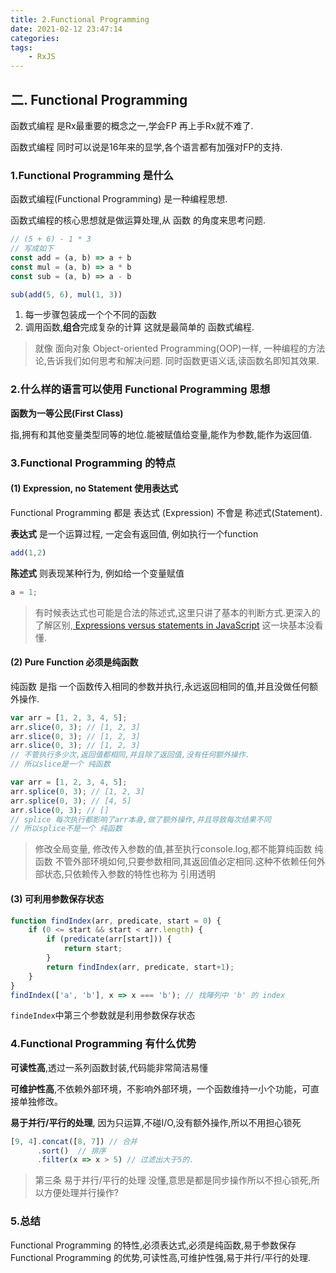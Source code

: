 ```yaml
---
title: 2.Functional Programming
date: 2021-02-12 23:47:14
categories: 
tags: 
    - RxJS
---
```

## 二. Functional Programming

函数式编程 是Rx最重要的概念之一,学会FP 再上手Rx就不难了.

函数式编程 同时可以说是16年来的显学,各个语言都有加强对FP的支持.

### 1.Functional Programming 是什么

函数式编程(Functional Programming) 是一种编程思想.

函数式编程的核心思想就是做运算处理,从 函数 的角度来思考问题.

```js
// (5 + 6) - 1 * 3
// 写成如下
const add = (a, b) => a + b
const mul = (a, b) => a * b
const sub = (a, b) => a - b

sub(add(5, 6), mul(1, 3))
```

1. 每一步骤包装成一个个不同的函数
2. 调用函数,**组合**完成复杂的计算
这就是最简单的 函数式编程.

> 就像 面向对象 Object-oriented Programming(OOP)一样, 一种编程的方法论,告诉我们如何思考和解决问题.
> 同时函数更语义话,读函数名即知其效果.

### 2.什么样的语言可以使用 Functional Programming 思想

**函数为一等公民(First Class)**

指,拥有和其他变量类型同等的地位.能被赋值给变量,能作为参数,能作为返回值.

### 3.Functional Programming 的特点

#### (1) Expression, no Statement 使用表达式

Functional Programming 都是 表达式 (Expression) 不會是 称述式(Statement).

**表达式** 是一个运算过程, 一定会有返回值, 例如执行一个function
```js
add(1,2)
```
**陈述式** 则表现某种行为, 例如给一个变量赋值
```js
a = 1;
```

> 有时候表达式也可能是合法的陈述式,这里只讲了基本的判断方式.更深入的了解区别,[ Expressions versus statements in JavaScript](https://2ality.com/2012/09/expressions-vs-statements.html)
> 这一块基本没看懂.

#### (2) Pure Function 必须是纯函数

纯函数 是指 一个函数传入相同的参数并执行,永远返回相同的值,并且没做任何额外操作.

```js
var arr = [1, 2, 3, 4, 5];
arr.slice(0, 3); // [1, 2, 3]
arr.slice(0, 3); // [1, 2, 3]
arr.slice(0, 3); // [1, 2, 3]
// 不管执行多少次,返回值都相同,并且除了返回值,没有任何额外操作.
// 所以slice是一个 纯函数
```

```js
var arr = [1, 2, 3, 4, 5];
arr.splice(0, 3); // [1, 2, 3]
arr.splice(0, 3); // [4, 5]
arr.slice(0, 3); // []
// splice 每次执行都影响了arr本身,做了额外操作,并且导致每次结果不同
// 所以splice不是一个 纯函数
```
> 修改全局变量, 修改传入参数的值,甚至执行console.log,都不能算纯函数
> 纯函数 不管外部环境如何,只要参数相同,其返回值必定相同.这种不依赖任何外部状态,只依赖传入参数的特性也称为 引用透明

#### (3) 可利用参数保存状态
```js
function findIndex(arr, predicate, start = 0) {
    if (0 <= start && start < arr.length) {
        if (predicate(arr[start])) {
            return start;
        }
        return findIndex(arr, predicate, start+1);
    }
}
findIndex(['a', 'b'], x => x === 'b'); // 找陣列中 'b' 的 index
```

`findeIndex`中第三个参数就是利用参数保存状态

### 4.Functional Programming 有什么优势

__可读性高__,透过一系列函数封装,代码能非常简洁易懂

__可维护性高__,不依赖外部环境，不影响外部环境，一个函数维持一小个功能，可直接单独修改。

__易于并行/平行的处理__, 因为只运算,不碰I/O,没有额外操作,所以不用担心锁死

```js
[9, 4].concat([8, 7]) // 合并
      .sort()  // 排序
      .filter(x => x > 5) // 过滤出大于5的.
```
> 第三条 易于并行/平行的处理 没懂,意思是都是同步操作所以不担心锁死,所以方便处理并行操作?

### 5.总结

Functional Programming 的特性,必须表达式,必须是纯函数,易于参数保存
Functional Programming 的优势,可读性高,可维护性强,易于并行/平行的处理.